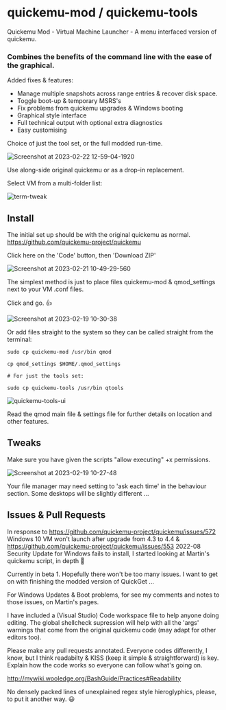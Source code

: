 # quickemu-mod  / quickemu-tools
Quickemu Mod - Virtual Machine Launcher  -  A menu interfaced version of quickemu.

### Combines the benefits of the command line with the ease of the graphical.

Added fixes & features:

- Manage multiple snapshots across range entries & recover disk space.  
- Toggle boot-up & temporary MSRS's 
- Fix problems from quickemu upgrades & Windows booting 
- Graphical style interface 
- Full technical output with optional extra diagnostics 
- Easy customising

Choice of just the tool set, or the full modded run-time.

![Screenshot at 2023-02-22 12-59-04-1920](https://user-images.githubusercontent.com/3956806/220619057-f63883d2-4d0d-4130-94e1-d444f1567be4.jpg)

Use along-side original quickemu or as a drop-in replacement.  

Select VM from a multi-folder list: 

![term-tweak](https://user-images.githubusercontent.com/3956806/219943219-ddbe3547-bcd6-4d48-afb0-b549c4810a9c.png)

## Install

The initial set up should be with the original quickemu as normal.  https://github.com/quickemu-project/quickemu

Click here on the 'Code' button, then 'Download ZIP'

![Screenshot at 2023-02-21 10-49-29-560](https://user-images.githubusercontent.com/3956806/220318265-e05b5f26-54b6-49e7-bc60-79df14b08a89.png) 

The simplest method is just to place files quickemu-mod & qmod_settings next to your VM .conf files.

Click and go. 👍

![Screenshot at 2023-02-19 10-30-38](https://user-images.githubusercontent.com/3956806/219940035-9d4df156-8309-4845-8432-05941749dda1.png)

Or add files straight to the system so they can be called straight from the terminal:
```
sudo cp quickemu-mod /usr/bin qmod

cp qmod_settings $HOME/.qmod_settings

# For just the tools set:

sudo cp quickemu-tools /usr/bin qtools

```

![quickemu-tools-ui](https://user-images.githubusercontent.com/3956806/222104440-7f347c2a-d912-4c54-aa24-e38fa05e61a7.png)

Read the qmod main file & settings file for further details on location and other features.


## Tweaks

Make sure you have given the scripts "allow executing" +x permissions.  

![Screenshot at 2023-02-19 10-27-48](https://user-images.githubusercontent.com/3956806/219940371-fb1b778c-3bbc-4739-bdad-caee87a29d18.jpg)

Your file manager may need setting to 'ask each time' in the behaviour section.  Some desktops will be slightly different ...



## Issues & Pull Requests

In response to https://github.com/quickemu-project/quickemu/issues/572  Windows 10 VM won't launch after upgrade from 4.3 to 4.4 &  https://github.com/quickemu-project/quickemu/issues/553  2022-08 Security Update for Windows fails to install, I started looking at Martin's quickemu script, in depth  :rofl:

Currently in beta 1.  Hopefully there won't be too many issues. I want to get on with finishing the modded version of QuickGet ...

For Windows Updates & Boot problems, for see my comments and notes to those issues, on Martin's pages.

I have included a (Visual Studio) Code workspace file to help anyone doing editing. The global shellcheck supression will help with all the 'args' warnings that come from the original quickemu code  (may adapt for other editors too).

Please make any pull requests annotated. Everyone codes differently, I know, but I think readabilty & KISS (keep it simple & straightforward) is key. Explain how the code works so everyone can follow what's going on.

http://mywiki.wooledge.org/BashGuide/Practices#Readability 

No densely packed lines of unexplained regex style hieroglyphics, please, to put it another way. 😃
